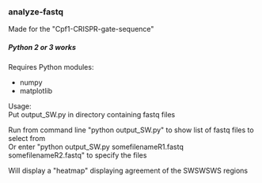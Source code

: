 ### analyze-fastq
Made for the "Cpf1-CRISPR-gate-sequence"
##### Python 2 or 3 works
Requires Python modules:
* numpy
* matplotlib

Usage:  
Put output_SW.py in directory containing fastq files

Run from command line "python output_SW.py" to show list of fastq files to select from  
Or enter "python output_SW.py somefilenameR1.fastq somefilenameR2.fastq" to specify the files

Will display a "heatmap" displaying agreement of the SWSWSWS regions

